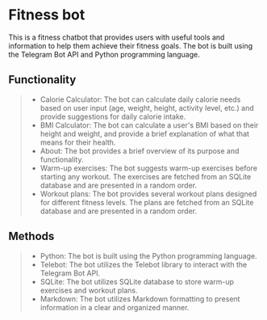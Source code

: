 # Fitness bot

This is a fitness chatbot that provides users with useful tools and information to help them achieve their fitness goals. The bot is built using the Telegram Bot API and Python programming language.

## Functionality
> - Calorie Calculator: The bot can calculate daily calorie needs based on user input (age, weight, height, activity level, etc.) and provide suggestions for daily calorie intake.
> - BMI Calculator: The bot can calculate a user's BMI based on their height and weight, and provide a brief explanation of what that means for their health.
> - About: The bot provides a brief overview of its purpose and functionality.
> - Warm-up exercises: The bot suggests warm-up exercises before starting any workout. The exercises are fetched from an SQLite database and are presented in a random order.
> - Workout plans: The bot provides several workout plans designed for different fitness levels. The plans are fetched from an SQLite database and are presented in a random order.


## Methods
> - Python: The bot is built using the Python programming language.
> - Telebot: The bot utilizes the Telebot library to interact with the Telegram Bot API.
> - SQLite: The bot utilizes SQLite database to store warm-up exercises and workout plans.
> - Markdown: The bot utilizes Markdown formatting to present information in a clear and organized manner.
